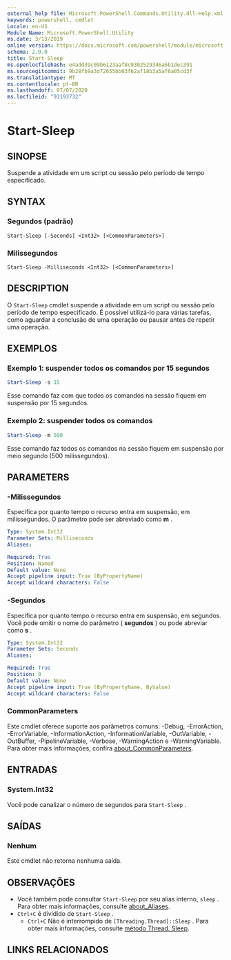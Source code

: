```yaml
---
external help file: Microsoft.PowerShell.Commands.Utility.dll-Help.xml
keywords: powershell, cmdlet
Locale: en-US
Module Name: Microsoft.PowerShell.Utility
ms.date: 3/13/2019
online version: https://docs.microsoft.com/powershell/module/microsoft.powershell.utility/start-sleep?view=powershell-5.1&WT.mc_id=ps-gethelp
schema: 2.0.0
title: Start-Sleep
ms.openlocfilehash: e4add39c09b6123aaf8c9302529346a6b1dec391
ms.sourcegitcommit: 9b28fb9a3d72655bb63f62af18b3a5af6a05cd3f
ms.translationtype: MT
ms.contentlocale: pt-BR
ms.lasthandoff: 07/07/2020
ms.locfileid: "93193732"
---
```

# Start-Sleep

## SINOPSE
Suspende a atividade em um script ou sessão pelo período de tempo especificado.

## SYNTAX

### Segundos (padrão)

```
Start-Sleep [-Seconds] <Int32> [<CommonParameters>]
```

### Milissegundos

```
Start-Sleep -Milliseconds <Int32> [<CommonParameters>]
```

## DESCRIPTION

O `Start-Sleep` cmdlet suspende a atividade em um script ou sessão pelo período de tempo especificado.
É possível utilizá-lo para várias tarefas, como aguardar a conclusão de uma operação ou pausar antes de repetir uma operação.

## EXEMPLOS

### Exemplo 1: suspender todos os comandos por 15 segundos

```powershell
Start-Sleep -s 15
```

Esse comando faz com que todos os comandos na sessão fiquem em suspensão por 15 segundos.

### Exemplo 2: suspender todos os comandos

```powershell
Start-Sleep -m 500
```

Esse comando faz todos os comandos na sessão fiquem em suspensão por meio segundo (500 milissegundos).

## PARAMETERS

### -Milissegundos

Especifica por quanto tempo o recurso entra em suspensão, em milissegundos.
O parâmetro pode ser abreviado como **m** .

```yaml
Type: System.Int32
Parameter Sets: Milliseconds
Aliases:

Required: True
Position: Named
Default value: None
Accept pipeline input: True (ByPropertyName)
Accept wildcard characters: False
```

### -Segundos

Especifica por quanto tempo o recurso entra em suspensão, em segundos.
Você pode omitir o nome do parâmetro ( **segundos** ) ou pode abreviar como **s** .

```yaml
Type: System.Int32
Parameter Sets: Seconds
Aliases:

Required: True
Position: 0
Default value: None
Accept pipeline input: True (ByPropertyName, ByValue)
Accept wildcard characters: False
```

### CommonParameters

Este cmdlet oferece suporte aos parâmetros comuns: -Debug, -ErrorAction, -ErrorVariable, -InformationAction, -InformationVariable, -OutVariable, -OutBuffer, -PipelineVariable, -Verbose, -WarningAction e -WarningVariable. Para obter mais informações, confira [about_CommonParameters](../Microsoft.PowerShell.Core/About/about_CommonParameters.md).

## ENTRADAS

### System.Int32

Você pode canalizar o número de segundos para `Start-Sleep` .

## SAÍDAS

### Nenhum

Este cmdlet não retorna nenhuma saída.

## OBSERVAÇÕES

- Você também pode consultar `Start-Sleep` por seu alias interno, `sleep` . Para obter mais informações, consulte [about_Aliases](../Microsoft.PowerShell.Core/About/about_Aliases.md).
- `Ctrl+C` é dividido de `Start-Sleep` .
  - `Ctrl+C` Não é interrompido de `[Threading.Thread]::Sleep` . Para obter mais informações, consulte [método Thread. Sleep](/dotnet/api/system.threading.thread.sleep).

## LINKS RELACIONADOS
